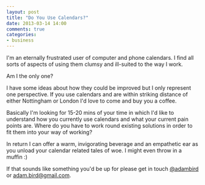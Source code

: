 ```yaml
---
layout: post
title: "Do You Use Calendars?"
date: 2013-03-14 14:00
comments: true
categories: 
- business
---
```


I'm an eternally frustrated user of computer and phone calendars. I find all sorts of aspects of using them clumsy and ill-suited to the way I work.

Am I the only one?

I have some ideas about how they could be improved but I only represent one perspective. If you use calendars and are within striking distance of either Nottingham or London I'd love to come and buy you a coffee. 
<!-- more -->
Basically I'm looking for 15-20 mins of your time in which I'd like to understand how you currently use calendars and what your current pain points are. Where do you have to work round existing solutions in order to fit them into your way of working?

In return I can offer a warm, invigorating beverage and an empathetic ear as you unload your calendar related tales of woe. I might even throw in a muffin :)

If that sounds like something you'd be up for please get in touch [@adambird](http://twitter.com/adambird) or [adam.bird@gmail.com](mailto:adam.bird@gmail.com).